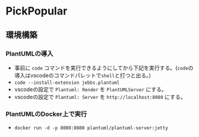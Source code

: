 # PickPopular

## 環境構築

### PlantUMLの導入

 * 事前に `code` コマンドを実行できるようにしてから下記を実行する。(`code`の導入はvscodeのコマンドパレットで`shell`と打つと出る。)
 * `code --install-extension jebbs.plantuml`
 * vscodeの設定で `Plantuml: Render` を `PlantUMLServer` にする。
 * vscodeの設定で `Plantuml: Server` を `http://localhost:8080` にする。
 
### PlantUMLのDocker上で実行

 * `docker run -d -p 8080:8080 plantuml/plantuml-server:jetty`
